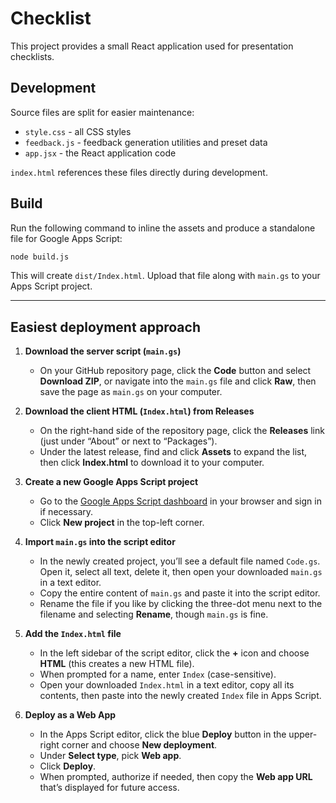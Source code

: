 # Checklist

This project provides a small React application used for presentation checklists.

## Development

Source files are split for easier maintenance:

- `style.css` - all CSS styles
- `feedback.js` - feedback generation utilities and preset data
- `app.jsx` - the React application code

`index.html` references these files directly during development.

## Build

Run the following command to inline the assets and produce a standalone file
for Google Apps Script:

```bash
node build.js
```

This will create `dist/Index.html`. Upload that file along with `main.gs` to
your Apps Script project.


---

## Easiest deployment approach

1. **Download the server script (`main.gs`)**

   * On your GitHub repository page, click the **Code** button and select **Download ZIP**, or navigate into the `main.gs` file and click **Raw**, then save the page as `main.gs` on your computer.

2. **Download the client HTML (`Index.html`) from Releases**

   * On the right-hand side of the repository page, click the **Releases** link (just under “About” or next to “Packages”).
   * Under the latest release, find and click **Assets** to expand the list, then click **Index.html** to download it to your computer.

3. **Create a new Google Apps Script project**

   * Go to the [Google Apps Script dashboard](https://script.google.com) in your browser and sign in if necessary.
   * Click **New project** in the top-left corner.

4. **Import `main.gs` into the script editor**

   * In the newly created project, you’ll see a default file named `Code.gs`. Open it, select all text, delete it, then open your downloaded `main.gs` in a text editor.
   * Copy the entire content of `main.gs` and paste it into the script editor.
   * Rename the file if you like by clicking the three-dot menu next to the filename and selecting **Rename**, though `main.gs` is fine.

5. **Add the `Index.html` file**

   * In the left sidebar of the script editor, click the **+** icon and choose **HTML** (this creates a new HTML file).
   * When prompted for a name, enter `Index` (case-sensitive).
   * Open your downloaded `Index.html` in a text editor, copy all its contents, then paste into the newly created `Index` file in Apps Script.

6. **Deploy as a Web App**

   * In the Apps Script editor, click the blue **Deploy** button in the upper-right corner and choose **New deployment**.
   * Under **Select type**, pick **Web app**.
   * Click **Deploy**.
   * When prompted, authorize if needed, then copy the **Web app URL** that’s displayed for future access.

